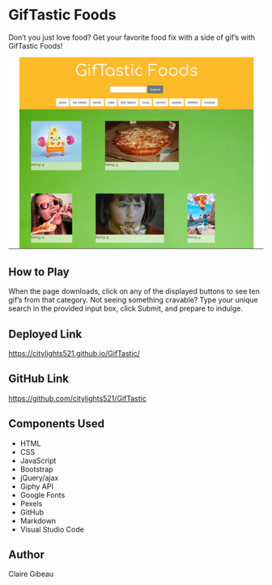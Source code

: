 # GifTastic Foods
Don’t you just love food? Get your favorite food fix with a side of gif’s with GifTastic Foods! 

![Image of GifTastic](./assets/images/GifTastic.PNG)

## How to Play
When the page downloads, click on any of the displayed buttons to see ten gif’s from that category. Not seeing something cravable? Type your unique search in the provided input box, click Submit, and prepare to indulge. 

## Deployed Link
https://citylights521.github.io/GifTastic/

## GitHub Link
https://github.com/citylights521/GifTastic

## Components Used
* HTML
* CSS
* JavaScript
* Bootstrap
* jQuery/ajax
* Giphy API
* Google Fonts
* Pexels
* GitHub
* Markdown
* Visual Studio Code

## Author
Claire Gibeau
